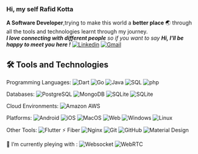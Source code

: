 ### Hi, my self Rafid Kotta

<!--Introduction -->
**A Software Developer**,trying to make this world a **better place** :earth_asia: through all the tools and technologies learnt through my journey.
<br>
<em><b>I love connecting with different people</b> so if you want to say <b>Hi, I'll be happy to meet you here !</b> </em> [![Linkedin](https://img.shields.io/badge/-Rafid-blue?style=flat&logo=Linkedin&logoColor=white)](https://www.linkedin.com/in/rafidkotta/)
[![Gmail](https://img.shields.io/badge/-Rafid-c14438?style=flat&logo=Gmail&logoColor=white)](mailto:getrafid@gmail.com)
<br>

## 🛠️ Tools and Technologies

Programming Languages:
![Dart](https://img.shields.io/badge/Dart-black?style=flat-square&logo=Dart)
![Go](https://img.shields.io/badge/Go-black?style=flat-square&logo=Go)
![Java](https://img.shields.io/badge/-java-black?style=flat-square&logo=java)
![SQL](https://img.shields.io/badge/SQL-black?style=flat-square&logo=sql&logoColor=white)
![php](https://img.shields.io/badge/PHP-black?style=flat-square&logo=php)

Databases:
![PostgreSQL](https://img.shields.io/badge/-PostgreSQL-black?style=flat-square&logo=postgresql)
![MongoDB](https://img.shields.io/badge/MongoDB-black?style=flat-square&logo=MongoDb)
![SQLite](https://img.shields.io/badge/SQLite-black?style=flat-square&logo=SQLite)
![SQLite](https://img.shields.io/badge/Firebase-black?style=flat-square&logo=Firebase)

Cloud Environments:
![Amazon AWS](https://img.shields.io/badge/Amazon%20AWS-black?style=flat-square&logo=amazon-aws)

Platforms:
![Android](https://img.shields.io/badge/Android-black?style=flat-square&logo=android)
![iOS](https://img.shields.io/badge/iOS-black?style=flat-square&logo=apple)
![MacOS](https://img.shields.io/badge/MacOS-black?style=flat-square&logo=macos)
![Web](https://img.shields.io/badge/Web-black?style=flat-square&logo=google-chrome)
![Windows](https://img.shields.io/badge/Windows-black?style=flat-square&logo=windows)
![Linux](https://img.shields.io/badge/Linux-black?style=flat-square&logo=linux)

Other Tools:
![Flutter](https://img.shields.io/badge/Flutter-181717?style=flat-square&logo=Flutter)
⚡ Fiber
![Nginx](https://img.shields.io/badge/Nginx-black?style=flat-square&logo=Nginx)
![Git](https://img.shields.io/badge/-Git-black?style=flat-square&logo=git)
![GitHub](https://img.shields.io/badge/-GitHub-181717?style=flat-square&logo=github)
![Material Design](https://img.shields.io/badge/Material%20Design-black?style=flat-square&logo=material-design)

🌱 I’m currently pleying with :
![Websocket](https://img.shields.io/badge/Websocket-black?style=flat-square&logo=socket.io)
![WebRTC](https://img.shields.io/badge/WebRTC-black?style=flat-square&logo=webrtc)



<!--
**rafidkotta/rafidkotta** is a ✨ _special_ ✨ repository because its `README.md` (this file) appears on your GitHub profile.

Here are some ideas to get you started:

- 🔭 I’m currently working on ...
- 🌱 I’m currently learning ...
- 👯 I’m looking to collaborate on ...
- 🤔 I’m looking for help with ...
- 💬 Ask me about ...
- 📫 How to reach me: ...
- 😄 Pronouns: ...
- ⚡ Fun fact: ...
-->

